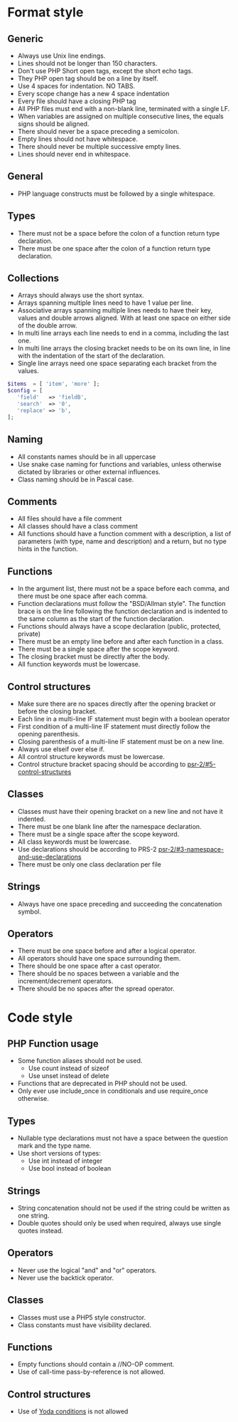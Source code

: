 # Format style

## Generic
- Always use Unix line endings.
- Lines should not be longer than 150 characters.
- Don't use PHP Short open tags, except the short echo tags.
- They PHP open tag should be on a line by itself.
- Use 4 spaces for indentation. NO TABS.
- Every scope change has a new 4 space indentation
- Every file should have a closing PHP tag
- All PHP files must end with a non-blank line, terminated with a single LF.
- When variables are assigned on multiple consecutive lines, the equals signs should be aligned.
- There should never be a space preceding a semicolon.
- Empty lines should not have whitespace.
- There should never be multiple successive empty lines.
- Lines should never end in whitespace.

## General
- PHP language constructs must be followed by a single whitespace.

## Types
- There must not be a space before the colon of a function return type declaration.
- There must be one space after the colon of a function return type declaration.

## Collections
- Arrays should always use the short syntax.
- Arrays spanning multiple lines need to have 1 value per line.
- Associative arrays spanning multiple lines needs to have their key, values and double arrows aligned. With at least one space on either side of the double arrow.
- In multi line arrays each line needs to end in a comma, including the last one.
- In multi line arrays the closing bracket needs to be on its own line, in line with the indentation of the start of the declaration.
- Single line arrays need one space separating each bracket from the values.
```php
$items  = [ 'item', 'more' ];
$config = [
   'field'   => 'fieldB',
   'search'  => '0',
   'replace' => 'b',
];
```


## Naming
- All constants names should be in all uppercase
- Use snake case naming for functions and variables, unless otherwise dictated by libraries or other external influences.
- Class naming should be in Pascal case.

## Comments
- All files should have a file comment
- All classes should have a class comment
- All functions should have a function comment with a description, a list of parameters (with type, name and description) and a return, but no type hints in the function.

## Functions
- In the argument list, there must not be a space before each comma, and there must be one space after each comma.
- Function declarations must follow the "BSD/Allman style". The function brace is on the line following the function declaration and is indented to the same column as the start of the function declaration.
- Functions should always have a scope declaration (public, protected, private)
- There must be an empty line before and after each function in a class.
- There must be a single space after the scope keyword.
- The closing bracket must be directly after the body.
- All function keywords must be lowercase.

## Control structures
- Make sure there are no spaces directly after the opening bracket or before the closing bracket.
- Each line in a multi-line IF statement must begin with a boolean operator
- First condition of a multi-line IF statement must directly follow the opening parenthesis.
- Closing parenthesis of a multi-line IF statement must be on a new line.
- Always use elseif over else if.
- All control structure keywords must be lowercase.
- Control structure bracket spacing should be according to [psr-2/#5-control-structures](https://www.php-fig.org/psr/psr-2/#5-control-structures)

## Classes
- Classes must have their opening bracket on a new line and not have it indented.
- There must be one blank line after the namespace declaration.
- There must be a single space after the scope keyword.
- All class keywords must be lowercase.
- Use declarations should be according to PRS-2  [psr-2/#3-namespace-and-use-declarations](https://www.php-fig.org/psr/psr-2/#3-namespace-and-use-declarations)
- There must be only one class declaration per file

## Strings
- Always have one space preceding and succeeding the concatenation symbol.

## Operators
- There must be one space before and after a logical operator.
- All operators should have one space surrounding them.
- There should be one space after a cast operator.
- There should be no spaces between a variable and the increment/decrement operators.
- There should be no spaces after the spread operator.

# Code style

## PHP Function usage
- Some function aliases should not be used.
	- Use count instead of sizeof
	- Use unset instead of delete
- Functions that are deprecated in PHP should not be used.
- Only ever use include_once in conditionals and use require_once otherwise.

## Types
- Nullable type declarations must not have a space between the question mark and the type name.
- Use short versions of types:
    - Use int instead of integer
    - Use bool instead of boolean

## Strings
- String concatenation should not be used if the string could be written as one string.
- Double quotes should only be used when required, always use single quotes instead.

## Operators
- Never use the logical "and" and "or" operators.
- Never use the backtick operator.

## Classes
- Classes must use a PHP5 style constructor.
- Class constants must have visibility declared.

## Functions
- Empty functions should contain a //NO-OP comment.
- Use of call-time pass-by-reference is not allowed.

## Control structures
- Use of [Yoda conditions](https://en.wikipedia.org/wiki/Yoda_conditions) is not allowed
